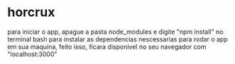 # horcrux
 
 para iniciar o app, apague a pasta node_modules e digite "npm install" no terminal bash para instalar as dependencias nescessarias para rodar o app em sua maquina,
 feito isso, ficara disponivel no seu navegador com "localhost:3000" 
